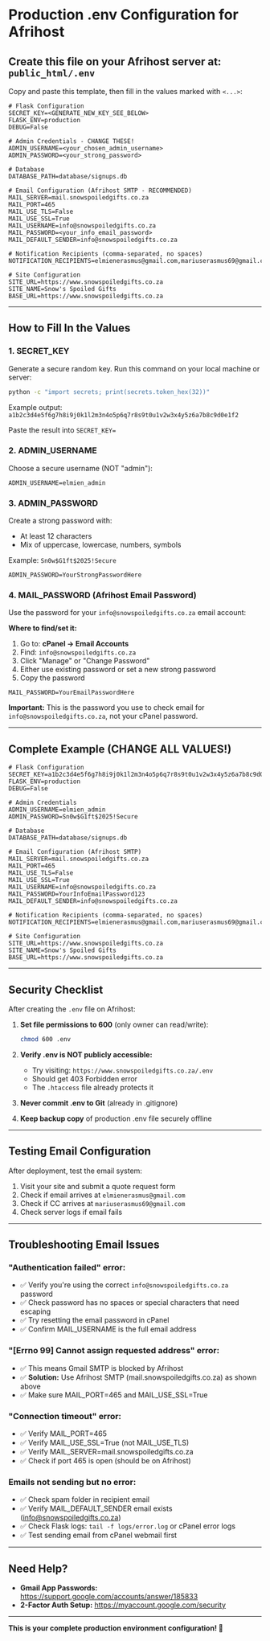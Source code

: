 # Production .env Configuration for Afrihost

## Create this file on your Afrihost server at: `public_html/.env`

Copy and paste this template, then fill in the values marked with `<...>`:

```env
# Flask Configuration
SECRET_KEY=<GENERATE_NEW_KEY_SEE_BELOW>
FLASK_ENV=production
DEBUG=False

# Admin Credentials - CHANGE THESE!
ADMIN_USERNAME=<your_chosen_admin_username>
ADMIN_PASSWORD=<your_strong_password>

# Database
DATABASE_PATH=database/signups.db

# Email Configuration (Afrihost SMTP - RECOMMENDED)
MAIL_SERVER=mail.snowspoiledgifts.co.za
MAIL_PORT=465
MAIL_USE_TLS=False
MAIL_USE_SSL=True
MAIL_USERNAME=info@snowspoiledgifts.co.za
MAIL_PASSWORD=<your_info_email_password>
MAIL_DEFAULT_SENDER=info@snowspoiledgifts.co.za

# Notification Recipients (comma-separated, no spaces)
NOTIFICATION_RECIPIENTS=elmienerasmus@gmail.com,mariuserasmus69@gmail.com

# Site Configuration
SITE_URL=https://www.snowspoiledgifts.co.za
SITE_NAME=Snow's Spoiled Gifts
BASE_URL=https://www.snowspoiledgifts.co.za
```

---

## How to Fill In the Values

### 1. SECRET_KEY

Generate a secure random key. Run this command on your local machine or server:

```bash
python -c "import secrets; print(secrets.token_hex(32))"
```

Example output: `a1b2c3d4e5f6g7h8i9j0k1l2m3n4o5p6q7r8s9t0u1v2w3x4y5z6a7b8c9d0e1f2`

Paste the result into `SECRET_KEY=`

### 2. ADMIN_USERNAME

Choose a secure username (NOT "admin"):

```env
ADMIN_USERNAME=elmien_admin
```

### 3. ADMIN_PASSWORD

Create a strong password with:
- At least 12 characters
- Mix of uppercase, lowercase, numbers, symbols

Example: `Sn0w$G1ft$2025!Secure`

```env
ADMIN_PASSWORD=YourStrongPasswordHere
```

### 4. MAIL_PASSWORD (Afrihost Email Password)

Use the password for your `info@snowspoiledgifts.co.za` email account:

**Where to find/set it:**

1. Go to: **cPanel → Email Accounts**
2. Find: `info@snowspoiledgifts.co.za`
3. Click "Manage" or "Change Password"
4. Either use existing password or set a new strong password
5. Copy the password

```env
MAIL_PASSWORD=YourEmailPasswordHere
```

**Important:** This is the password you use to check email for `info@snowspoiledgifts.co.za`, not your cPanel password.

---

## Complete Example (CHANGE ALL VALUES!)

```env
# Flask Configuration
SECRET_KEY=a1b2c3d4e5f6g7h8i9j0k1l2m3n4o5p6q7r8s9t0u1v2w3x4y5z6a7b8c9d0e1f2
FLASK_ENV=production
DEBUG=False

# Admin Credentials
ADMIN_USERNAME=elmien_admin
ADMIN_PASSWORD=Sn0w$G1ft$2025!Secure

# Database
DATABASE_PATH=database/signups.db

# Email Configuration (Afrihost SMTP)
MAIL_SERVER=mail.snowspoiledgifts.co.za
MAIL_PORT=465
MAIL_USE_TLS=False
MAIL_USE_SSL=True
MAIL_USERNAME=info@snowspoiledgifts.co.za
MAIL_PASSWORD=YourInfoEmailPassword123
MAIL_DEFAULT_SENDER=info@snowspoiledgifts.co.za

# Notification Recipients (comma-separated, no spaces)
NOTIFICATION_RECIPIENTS=elmienerasmus@gmail.com,mariuserasmus69@gmail.com

# Site Configuration
SITE_URL=https://www.snowspoiledgifts.co.za
SITE_NAME=Snow's Spoiled Gifts
BASE_URL=https://www.snowspoiledgifts.co.za
```

---

## Security Checklist

After creating the `.env` file on Afrihost:

1. **Set file permissions to 600** (only owner can read/write):
   ```bash
   chmod 600 .env
   ```

2. **Verify .env is NOT publicly accessible:**
   - Try visiting: `https://www.snowspoiledgifts.co.za/.env`
   - Should get 403 Forbidden error
   - The `.htaccess` file already protects it

3. **Never commit .env to Git** (already in .gitignore)

4. **Keep backup copy** of production .env file securely offline

---

## Testing Email Configuration

After deployment, test the email system:

1. Visit your site and submit a quote request form
2. Check if email arrives at `elmienerasmus@gmail.com`
3. Check if CC arrives at `mariuserasmus69@gmail.com`
4. Check server logs if email fails

---

## Troubleshooting Email Issues

### "Authentication failed" error:
- ✅ Verify you're using the correct `info@snowspoiledgifts.co.za` password
- ✅ Check password has no spaces or special characters that need escaping
- ✅ Try resetting the email password in cPanel
- ✅ Confirm MAIL_USERNAME is the full email address

### "[Errno 99] Cannot assign requested address" error:
- ✅ This means Gmail SMTP is blocked by Afrihost
- ✅ **Solution:** Use Afrihost SMTP (mail.snowspoiledgifts.co.za) as shown above
- ✅ Make sure MAIL_PORT=465 and MAIL_USE_SSL=True

### "Connection timeout" error:
- ✅ Verify MAIL_PORT=465
- ✅ Verify MAIL_USE_SSL=True (not MAIL_USE_TLS)
- ✅ Verify MAIL_SERVER=mail.snowspoiledgifts.co.za
- ✅ Check if port 465 is open (should be on Afrihost)

### Emails not sending but no error:
- ✅ Check spam folder in recipient email
- ✅ Verify MAIL_DEFAULT_SENDER email exists (info@snowspoiledgifts.co.za)
- ✅ Check Flask logs: `tail -f logs/error.log` or cPanel error logs
- ✅ Test sending email from cPanel webmail first

---

## Need Help?

- **Gmail App Passwords:** https://support.google.com/accounts/answer/185833
- **2-Factor Auth Setup:** https://myaccount.google.com/security

---

**This is your complete production environment configuration! 🚀**
